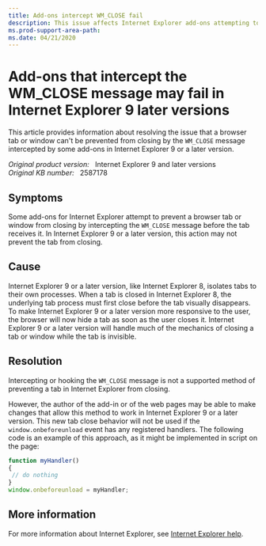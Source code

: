```yaml
---
title: Add-ons intercept WM_CLOSE fail
description: This issue affects Internet Explorer add-ons attempting to hook into the WM_CLOSE message to prevent a tab from closing. In Internet Explorer 9 and later versions, this action may fail, which results in the tab closing before the add-on wishes.
ms.prod-support-area-path: 
ms.date: 04/21/2020
---
```

# Add-ons that intercept the WM_CLOSE message may fail in Internet Explorer 9 later versions

This article provides information about resolving the issue that a browser tab or window can't be prevented from closing by the `WM_CLOSE` message intercepted by some add-ons in Internet Explorer 9 or a later version.

_Original product version:_ &nbsp; Internet Explorer 9 and later versions  
_Original KB number:_ &nbsp; 2587178

## Symptoms

Some add-ons for Internet Explorer attempt to prevent a browser tab or window from closing by intercepting the `WM_CLOSE` message before the tab receives it. In Internet Explorer 9 or a later version, this action may not prevent the tab from closing.

## Cause

Internet Explorer 9 or a later version, like Internet Explorer 8, isolates tabs to their own processes. When a tab is closed in Internet Explorer 8, the underlying tab process must first close before the tab visually disappears. To make Internet Explorer 9 or a later version more responsive to the user, the browser will now hide a tab as soon as the user closes it. Internet Explorer 9 or a later version will handle much of the mechanics of closing a tab or window while the tab is invisible.

## Resolution

Intercepting or hooking the `WM_CLOSE` message is not a supported method of preventing a tab in Internet Explorer from closing.

However, the author of the add-in or of the web pages may be able to make changes that allow this method to work in Internet Explorer 9 or a later version. This new tab close behavior will not be used if the `window.onbeforeunload` event has any registered handlers. The following code is an example of this approach, as it might be implemented in script on the page:

```javascript
function myHandler()
{
 // do nothing
}
window.onbeforeunload = myHandler;
```

## More information

For more information about Internet Explorer, see [Internet Explorer help](https://support.microsoft.com/hub/4230784/internet-explorer-help).

